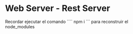 # Web Server - Rest Server
Recordar ejecutar el comando ```` npm i ``` para reconstruir el node_modules
